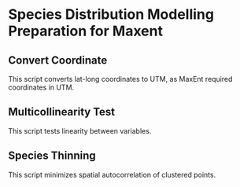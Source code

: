# Species Distribution Modelling Preparation for Maxent

## Convert Coordinate
This script converts lat-long coordinates to UTM, as MaxEnt required coordinates in UTM.

## Multicollinearity Test
This script tests linearity between variables.

## Species Thinning
This script minimizes spatial autocorrelation of clustered points.